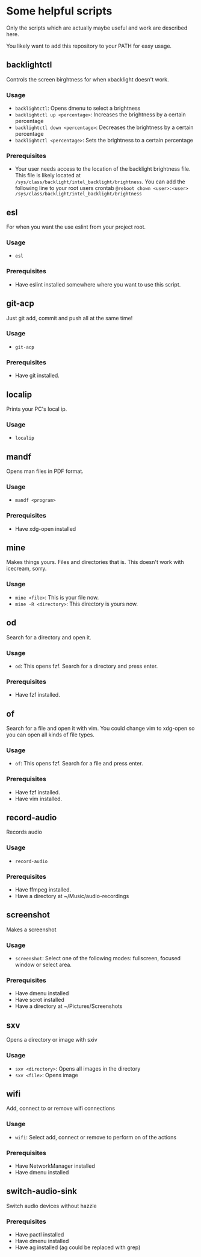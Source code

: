 # Some helpful scripts
Only the scripts which are actually maybe useful and work are described here.

You likely want to add this repository to your PATH for easy usage.

## backlightctl
Controls the screen birghtness for when xbacklight doesn't work.

### Usage
- `backlightctl`: Opens dmenu to select a brightness
- `backlightctl up <percentage>`: Increases the brightness by a certain percentage
- `backlightctl down <percentage>`: Decreases the brightness by a certain percentage
- `backlightctl <percentage>`: Sets the brightness to a certain percentage

### Prerequisites
- Your user needs access to the location of the backlight brightness file. This file is likely located at `/sys/class/backlight/intel_backlight/brightness`. You can add the following line to your root users crontab `@reboot chown <user>:<user> /sys/class/backlight/intel_backlight/brightness`


## esl
For when you want the use eslint from your project root.

### Usage
- `esl`

### Prerequisites
- Have eslint installed somewhere where you want to use this script.


## git-acp
Just git add, commit and push all at the same time!

### Usage
- `git-acp`

### Prerequisites
- Have git installed.

## localip
Prints your PC's local ip.

### Usage
- `localip`


## mandf
Opens man files in PDF format.

### Usage
- `mandf <program>`

### Prerequisites
- Have xdg-open installed


## mine
Makes things yours. Files and directories that is. This doesn't work with icecream, sorry.

### Usage
- `mine <file>`: This is your file now.
- `mine -R <directory>`: This directory is yours now.


## od
Search for a directory and open it.

### Usage
- `od`: This opens fzf. Search for a directory and press enter.

### Prerequisites
- Have fzf installed.


## of
Search for a file and open it with vim. You could change vim to xdg-open so you can open all kinds of file types.

### Usage
- `of`: This opens fzf. Search for a file and press enter.

### Prerequisites
- Have fzf installed.
- Have vim installed.


## record-audio
Records audio

### Usage
- `record-audio`

### Prerequisites
- Have ffmpeg installed.
- Have a directory at ~/Music/audio-recordings


## screenshot
Makes a screenshot

### Usage
- `screenshot`: Select one of the following modes: fullscreen, focused window or select area.

### Prerequisites
- Have dmenu installed
- Have scrot installed
- Have a directory at ~/Pictures/Screenshots

## sxv
Opens a directory or image with sxiv

### Usage
- `sxv <directory>`: Opens all images in the directory
- `sxv <file>`: Opens image


## wifi
Add, connect to or remove wifi connections

### Usage
- `wifi`: Select add, connect or remove to perform on of the actions

### Prerequisites
- Have NetworkManager installed
- Have dmenu installed

## switch-audio-sink
Switch audio devices without hazzle

### Prerequisites
- Have pactl installed
- Have dmenu installed
- Have ag installed (ag could be replaced with grep)
